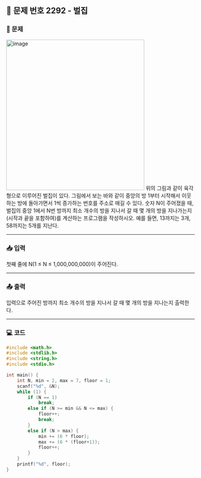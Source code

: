 ## 📝 문제 번호 2292 - 벌집  

### 📌 문제
<img width="369" height="402" alt="image" src="https://github.com/user-attachments/assets/68f07464-2882-4faa-80aa-0a4eb1591e3f" />    
위의 그림과 같이 육각형으로 이루어진 벌집이 있다. 그림에서 보는 바와 같이 중앙의 방 1부터 시작해서 이웃하는 방에 돌아가면서 1씩 증가하는 번호를 주소로 매길 수 있다. 숫자 N이 주어졌을 때, 벌집의 중앙 1에서 N번 방까지 최소 개수의 방을 지나서 갈 때 몇 개의 방을 지나가는지(시작과 끝을 포함하여)를 계산하는 프로그램을 작성하시오. 예를 들면, 13까지는 3개, 58까지는 5개를 지난다.

---

### 📥 입력
첫째 줄에 N(1 ≤ N ≤ 1,000,000,000)이 주어진다.

---

### 📤 출력
입력으로 주어진 방까지 최소 개수의 방을 지나서 갈 때 몇 개의 방을 지나는지 출력한다.

---

### 💻 코드
```c
#include <math.h>
#include <stdlib.h>
#include <string.h>
#include <stdio.h>

int main() {
	int N, min = 2, max = 7, floor = 1;
	scanf("%d", &N);
	while (1) {
		if (N == 1)
			break;
		else if (N >= min && N <= max) {
			floor++;
			break;
		}
		else if (N > max) {
			min += (6 * floor);
			max += (6 * (floor+1));
			floor++;
		}
	}
	printf("%d", floor);
}
```
